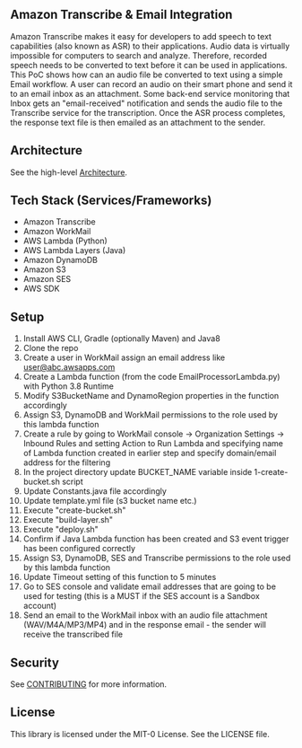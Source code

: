 ## Amazon Transcribe & Email Integration
Amazon Transcribe makes it easy for developers to add speech to text capabilities (also known as ASR) to their applications. Audio data is virtually impossible for computers to search and analyze. Therefore, recorded speech needs to be converted to text before it can be used in applications. This PoC shows how can an audio file be converted to text using a simple Email workflow. A user can record an audio on their smart phone and send it to an email inbox as an attachment. Some back-end service monitoring that Inbox gets an "email-received" notification and sends the audio file to the Transcribe service for the transcription. Once the ASR process completes, the response text file is then emailed as an attachment to the sender.

## Architecture

See the high-level [Architecture](ArchitectureDiagram.svg).

## Tech Stack (Services/Frameworks)

- Amazon Transcribe
- Amazon WorkMail
- AWS Lambda (Python)
- AWS Lambda Layers (Java)
- Amazon DynamoDB
- Amazon S3
- Amazon SES
- AWS SDK

## Setup

1. Install AWS CLI, Gradle (optionally Maven) and Java8
2. Clone the repo 
3. Create a user in WorkMail assign an email address like user@abc.awsapps.com
4. Create a Lambda function (from the code EmailProcessorLambda.py) with Python 3.8 Runtime
5. Modify S3BucketName and DynamoRegion properties in the function accordingly
6. Assign S3, DynamoDB and WorkMail permissions to the role used by this lambda function
7. Create a rule by going to WorkMail console -> Organization Settings -> Inbound Rules and setting Action to Run Lambda and specifying name of Lambda function created in earlier step and specify domain/email address for the filtering
8. In the project directory update BUCKET_NAME variable inside 1-create-bucket.sh script
9. Update Constants.java file accordingly 
10. Update template.yml file (s3 bucket name etc.)
11. Execute "create-bucket.sh"
12. Execute "build-layer.sh"
13. Execute "deploy.sh"
14. Confirm if Java Lambda function has been created and S3 event trigger has been configured correctly
15. Assign S3, DynamoDB, SES and Transcribe permissions to the role used by this lambda function
16. Update Timeout setting of this function to 5 minutes
17. Go to SES console and validate email addresses that are going to be used for testing (this is a MUST if the SES account is a Sandbox account) 
18. Send an email to the WorkMail inbox with an audio file attachment (WAV/M4A/MP3/MP4) and in the response email - the sender will receive the transcribed file 

## Security

See [CONTRIBUTING](CONTRIBUTING.md#security-issue-notifications) for more information.

## License

This library is licensed under the MIT-0 License. See the LICENSE file.

